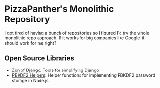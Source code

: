 # PizzaPanther's Monolithic Repository

I got tired of having a bunch of repositories so I figured I'd try the whole monolithic repo approach. If it works for big companies like Google, it should work for me right?

## Open Source Libraries

- [Zen of Django](https://github.com/pizzapanther/pizzapanther.github.io/tree/master/libs/djzen): Tools for simplifying Django
- [PBKDF2 Helpers](https://github.com/pizzapanther/pizzapanther.github.io/tree/master/libs/pbkdf2-helpers): Helper functions for implementing PBKDF2 password storage in Node.js.
